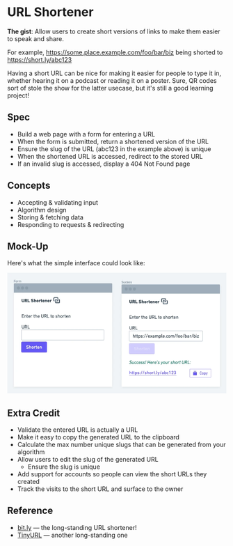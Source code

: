 # URL Shortener

**The gist**: Allow users to create short versions of links to make them easier to speak and share.

For example, https://some.place.example.com/foo/bar/biz being shorted to https://short.ly/abc123

Having a short URL can be nice for making it easier for people to type it in, whether hearing it on a podcast or reading it on a poster. Sure, QR codes sort of stole the show for the latter usecase, but it's still a good learning project!

## Spec

- Build a web page with a form for entering a URL
- When the form is submitted, return a shortened version of the URL
- Ensure the slug of the URL (abc123 in the example above) is unique
- When the shortened URL is accessed, redirect to the stored URL
- If an invalid slug is accessed, display a 404 Not Found page

## Concepts

- Accepting & validating input
- Algorithm design
- Storing & fetching data
- Responding to requests & redirecting

## Mock-Up

Here's what the simple interface could look like:

![URL Shortener mock-up](./img/url-shortener.webp)

## Extra Credit

- Validate the entered URL is actually a URL
- Make it easy to copy the generated URL to the clipboard
- Calculate the max number unique slugs that can be generated from your algorithm
- Allow users to edit the slug of the generated URL
  - Ensure the slug is unique
- Add support for accounts so people can view the short URLs they created
- Track the visits to the short URL and surface to the owner

## Reference

- [bit.ly](https://bit.ly) — the long-standing URL shortener!
- [TinyURL](https://tinyurl.com/app) — another long-standing one
